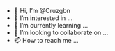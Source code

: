 - 👋 Hi, I’m @Cruzgbn
- 👀 I’m interested in ...
- 🌱 I’m currently learning ...
- 💞️ I’m looking to collaborate on ...
- 📫 How to reach me ...

<!---
Cruzgbn/Cruzgbn is a ✨ special ✨ repository because its `README.md` (this file) appears on your GitHub profile.
You can click the Preview link to take a look at your changes.
--->
